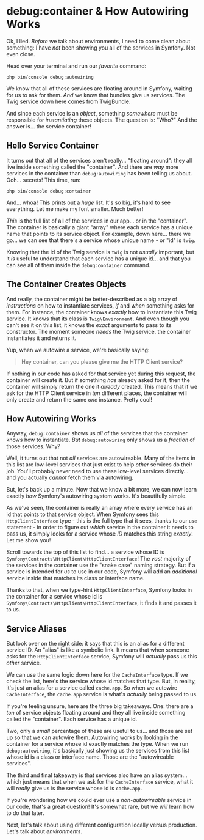 # debug:container & How Autowiring Works

Ok, I lied. *Before* we talk about environments, I need to come clean about
something: I have *not* been showing you all of the services in Symfony. Not
even close.

Head over your terminal and run our *favorite* command:

```terminal
php bin/console debug:autowiring
```

We know that all of these services are floating around in Symfony, waiting for
us to ask for them. *And* we know that bundles give us services. The Twig service
down here comes from TwigBundle.

And since each service is an *object*, something *somewhere* must be responsible
for *instantiating* these objects. The question is: "Who?" And the answer is...
the service container!

## Hello Service Container

It turns out that all of the services aren't really... "floating around": they
all live inside something called the "container". And there are *way* more services
in the container than `debug:autowiring` has been telling us about. Ooh... secrets!
This time, run:

```terminal
php bin/console debug:container
```

And... whoa! This prints out a *huge* list. It's so big, it's hard to see everything.
Let me make my font smaller. Much better!

*This* is the full list of all of the services in our app... or in the
"container". The container is basically a giant "array" where each service
has a unique name that points to its service object. For example, down here... there
we go... we can see that there's a service whose unique name - or "id" is `twig`.

Knowing that the id of the Twig service is `twig` is not *usually* important, but
it *is* useful to understand that each service has a unique id... and that you can
see all of them inside the `debug:container` command.

## The Container Creates Objects

And really, the container might be better-described as a big array of *instructions*
on how to instantiate services, *if* and *when* something asks for them. For instance,
the container knows *exactly* how to instantiate this Twig service. It knows that
its class is `Twig\Environment`. And even though you can't see it on this list, it
knows the *exact* arguments to pass to its constructor. The moment someone
*needs* the Twig service, the container instantiates it and returns it.

Yup, when we autowire a service, we're basically saying:

> Hey container, can you please give me the HTTP Client service?

If nothing in our code has asked for that service yet during this request, the
container will create it. But if something *has* already asked for it, then the
container will simply return the one it *already* created. This means that if we
ask for the HTTP Client service in *ten* different places, the container will only
create and return the same *one* instance. Pretty cool!

## How Autowiring Works

Anyway, `debug:container` shows us *all* of the services that the container knows
how to instantiate. *But* `debug:autowiring` only shows us a *fraction* of those
services. Why?

Well, it turns out that not *all* services are autowireable. Many of the items in
this list are low-level services that just exist to help *other* services do their
job. You'll probably never need to use these low-level services directly... and
you actually *cannot* fetch them via autowiring.

But, let's back up a minute. Now that we know a bit more, we can now learn exactly
*how* Symfony's autowiring system works. It's beautifully simple.

As we've seen, the container is really an array where every service has an
id that points to that service object. When Symfony sees this `HttpClientInterface`
type - this is the full type that it sees, thanks to our `use` statement - in order
to figure out *which* service in the container it needs to pass us, it simply looks
for a service whose *ID* matches this string *exactly*. Let me show you!

Scroll towards the top of this list to find... a service whose ID is
`Symfony\Contracts\HttpClient\HttpClientInterface`! The *vast* majority of the
services in the container use the "snake case" naming strategy. But if a service
is intended for *us* to use in our code, Symfony will add an *additional* service
inside that matches its class or interface name.

Thanks to that, when we type-hint `HttpClientInterface`, Symfony looks in the
container for a service whose id is
`Symfony\Contracts\HttpClient\HttpClientInterface`, it finds it and passes it
to us.

## Service Aliases

But look over on the right side: it says that this is an alias for
a different service ID. An "alias" is like a symbolic link. It means that
when someone asks for the `HttpClientInterface` service, Symfony will *actually*
pass us this *other* service.

We can use the same logic down here for the `CacheInterface` type. If we check
the list, here's the service whose id matches that type. But, in reality, it's
just an alias for a service called `cache.app`. So when we autowire `CacheInterface`,
the `cache.app` service is what's *actually* being passed to us.

If you're feeling unsure, here are the three big takeaways. One: there are a *ton*
of service objects floating around and they all live inside something called the
"container". Each service has a unique id.

Two, only a *small* percentage of these are useful to us... and those are set up
so that we can autowire them. Autowiring works by looking in the container for a
service whose id exactly matches the type. When we run `debug:autowiring`, it's
basically just showing us the services from this list whose id is a class or
interface name. Those are the "autowireable services".

The third and final takeaway is that services also have an alias system... which
just means that when we ask for the `CacheInterface` service, what it will *really*
give us is the service whose id is `cache.app`.

If you're wondering how we could ever use a *non-autowireable* service in our code,
that's a great question! It's somewhat rare, but we *will* learn how to do that
later.

Next, let's talk about using different configuration locally versus production.
Let's talk about *environments*.
